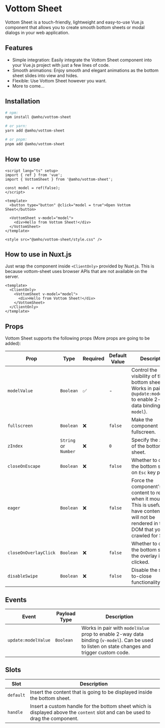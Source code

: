 # Vottom Sheet

Vottom Sheet is a touch-friendly, lightweight and easy-to-use Vue.js component
that allows you to create smooth bottom sheets or modal dialogs in your web
application.

## Features

- Simple integration: Easily integrate the Vottom Sheet component into your Vue.js project with just a few lines of code.
- Smooth animations: Enjoy smooth and elegant animations as the bottom sheet slides into view and hides.
- Flexible: Use Vottom Sheet however you want.
- More to come...

## Installation

```bash copy
# npm:
npm install @amho/vottom-sheet
```

```bash copy
# or yarn:
yarn add @amho/vottom-sheet
```

```bash copy
# or pnpm:
pnpm add @amho/vottom-sheet
```

## How to use

```vue copy
<script lang="ts" setup>
import { ref } from 'vue';
import { VottomSheet } from '@amho/vottom-sheet';

const model = ref(false);
</script>

<template>
  <button type="button" @click="model = true">Open Vottom Sheet</button>

  <VottomSheet v-model="model">
    <div>Hello from Vottom Sheet!</div>
  </VottomSheet>
</template>

<style src="@amho/vottom-sheet/style.css" />
```

## How to use in Nuxt.js

Just wrap the component inside `<ClientOnly>` provided by Nuxt.js. This is because vottom-sheet uses browser APIs that are not available on the server.

```vue copy
<template>
  <ClientOnly>
    <VottomSheet v-model="model">
      <div>Hello from Vottom Sheet!</div>
    </VottomSheet>
  </ClientOnly>
</template>
```

## Props

Vottom Sheet supports the following props (More props are going to be added):

| Prop                  | Type                 | Required | Default Value | Description                                                                                                                                                    |
|-----------------------|----------------------|----------|---------------|----------------------------------------------------------------------------------------------------------------------------------------------------------------|
| `modelValue`          | `Boolean`            | ✅        | -             | Control the visibility of the bottom sheet. Works in pair with `@update:modelValue` to enable 2-way data binding (`v-model`).                                  |
| `fullscreen`          | `Boolean`            | ❌        | `false`       | Make the component fullscreen.                                                                                                                                 |
| `zIndex`              | `String` or `Number` | ❌        | `0`           | Specify the `z-index` of the bottom sheet.                                                                                                                     |
| `closeOnEscape`       | `Boolean`            | ❌        | `false`       | Whether to close the bottom sheet on `Esc` key press.                                                                                                          |
| `eager`               | `Boolean`            | ❌        | `false`       | Force the component's content to render when it mounts. This is useful if you have content that will not be rendered in the DOM that you want crawled for SEO. |
| `closeOnOverlayClick` | `Boolean`            | ❌        | `false`       | Whether to close the bottom sheet if the overlay is clicked.                                                                                                   |
| `disableSwipe`        | `Boolean`            | ❌        | `false`       | Disable the swipe-to-close functionality.                                                                                                                      |

## Events

| Event               | Payload Type | Description                                                                                                                                    |
|---------------------|--------------|------------------------------------------------------------------------------------------------------------------------------------------------|
| `update:modelValue` | `Boolean`    | Works in pair with `modelValue` prop to enable 2-way data binding (`v-model`). Can be used to listen on state changes and trigger custom code. |

## Slots

| Slot      | Description                                                                                                                    |
|-----------|--------------------------------------------------------------------------------------------------------------------------------|
| `default` | Insert the content that is going to be displayed inside the bottom sheet.                                                      |
| `handle`  | Insert a custom handle for the bottom sheet which is displayed above the `content` slot and can be used to drag the component. |
